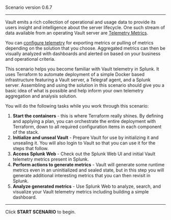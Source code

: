 Scenario version 0.6.7

----

Vault emits a rich collection of operational and usage data to provide its users insight and intelligence about the server lifecycle. One such stream of data available from an operating Vault server are [Telemetry Metrics](https://www.vaultproject.io/docs/internals/telemetry).

You can [configure telemetry](https://www.vaultproject.io/docs/configuration/telemetry) for exporting metrics or pulling of metrics depending on the solution that you choose. Aggregated metrics can then be visually analyzed with dashboards and alerted on based on your business and operational criteria.

This scenario helps you become familiar with Vault telemetry in Splunk. It uses Terraform to automate deployment of a simple Docker based infrastructure featuring a Vault server, a Telegraf agent, and a Splunk server. Assembling and using the solution in this scenario should give you a basic idea of what is possible and help inform your own telemetry aggregation and analysis solution.

You will do the following tasks while you work through this scenario:

1. **Start the containers** - this is where Terraform really shines. By defining and applying a plan, you can orchestrate the entire deployment with Terraform, down to all required configuration items in each component of the stack.
1. **Initialize and unseal Vault** - Prepare Vault for use by initializing it and unsealing it. You will also login to Vault so that you can use it for the steps that follow.
1. **Access Splunk Web** - Check out the Splunk Web UI and initial Vault telemetry metrics present in Splunk.
1. **Perform actions to generate metrics** - Vault will generate some runtime metrics even in an uninitialized and sealed state, but in this step you will generate additional interesting metrics that you can then revisit in Splunk.
1. **Analyze generated metrics** - Use Splunk Web to analyze, search, and visualize your Vault telemetry metrics including building a simple dashboard.

----

Click **START SCENARIO** to begin.

